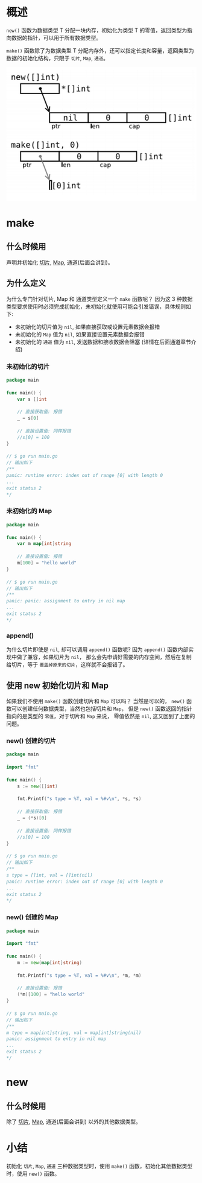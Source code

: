 # 概述

`new()` 函数为数据类型 T 分配一块内存，初始化为类型 T 的零值，返回类型为指向数据的指针，可以用于所有数据类型。

`make()` 函数除了为数据类型 T 分配内存外，还可以指定长度和容量，返回类型为数据的初始化结构，只限于 `切片`, `Map`, `通道`。

<p align="center">
<img width="600" src="./images/make_with_new.png">
</p>

# make

## 什么时候用

声明并初始化 [切片](slice.md), [Map](map.md), 通道(后面会讲到)。

## 为什么定义

为什么专门针对切片, Map 和 通道类型定义一个 `make` 函数呢？
因为这 3 种数据类型要求使用时必须完成初始化，未初始化就使用可能会引发错误，具体规则如下:

- 未初始化的切片值为 `nil`, 如果直接获取或设置元素数据会报错
- 未初始化的 `Map` 值为 `nil`, 如果直接设置元素数据会报错
- 未初始化的 `通道` 值为 `nil`, 发送数据和接收数据会阻塞 (详情在后面通道章节介绍)

### 未初始化的切片

```go
package main

func main() {
	var s []int

	// 直接获取值: 报错
	_ = s[0]

	// 直接设置值: 同样报错
	//s[0] = 100
}

// $ go run main.go
// 输出如下 
/**
panic: runtime error: index out of range [0] with length 0
...
exit status 2
*/
```

### 未初始化的 Map

```go
package main

func main() {
	var m map[int]string

	// 直接设置值: 报错
	m[100] = "hello world"
}

// $ go run main.go
// 输出如下 
/**
panic: panic: assignment to entry in nil map
...
exit status 2
*/
```

### append()

为什么切片即使是 `nil`, 却可以调用 `append()` 函数呢? 因为 `append()` 函数内部实现中做了兼容，如果切片为 `nil`，
那么会先申请好需要的内存空间，然后在复制给切片，等于 `覆盖掉原来的切片`，这样就不会报错了。

## 使用 new 初始化切片和 Map

如果我们不使用 `make()` 函数创建切片和 `Map` 可以吗？ 当然是可以的， `new()`
函数可以创建任何数据类型，当然也包括切片和 `Map`，
但是 `new()` 函数返回的指针指向的是类型的 `零值`，对于切片和 `Map` 来说， 零值依然是 `nil`, 这又回到了上面的问题。

### new() 创建的切片

```go
package main

import "fmt"

func main() {
	s := new([]int)

	fmt.Printf("s type = %T, val = %#v\n", *s, *s)

	// 直接获取值: 报错
	_ = (*s)[0]

	// 直接设置值: 同样报错
	//s[0] = 100
}

// $ go run main.go
// 输出如下 
/**
s type = []int, val = []int(nil)
panic: runtime error: index out of range [0] with length 0
...
exit status 2
*/
```

### new() 创建的 Map

```go
package main

import "fmt"

func main() {
	m := new(map[int]string)

	fmt.Printf("s type = %T, val = %#v\n", *m, *m)

	// 直接设置值: 报错
	(*m)[100] = "hello world"
}

// $ go run main.go
// 输出如下 
/**
m type = map[int]string, val = map[int]string(nil)
panic: assignment to entry in nil map
...
exit status 2
*/
```

# new

## 什么时候用

除了 [切片](slice.md), [Map](map.md), 通道(后面会讲到) 以外的其他数据类型。

# 小结

初始化 `切片`, `Map`, `通道` 三种数据类型时，使用 `make()` 函数，初始化其他数据类型时，使用 `new()` 函数。